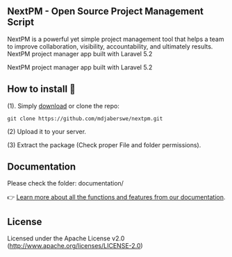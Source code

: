 ## NextPM - Open Source Project Management Script

NextPM is a powerful yet simple project management tool that helps a team to improve collaboration, visibility, accountability, and ultimately results. NextPM project manager app built with Laravel 5.2

NextPM project manager app built with Laravel 5.2

## How to install 🤔
(1). Simply [download](https://github.com/mdjaberswe/nextpm/archive/master.zip) or clone the repo:
```
git clone https://github.com/mdjaberswe/nextpm.git
```

(2)  Upload it to your server.

(3)  Extract the package (Check proper File and folder permissions).

## Documentation

Please check the folder: documentation/

👉 [Learn more about all the functions and features from our documentation](http://github.com/mdjaber.swe/docs/nextpm/).

## License

Licensed under the Apache License v2.0 (http://www.apache.org/licenses/LICENSE-2.0)
